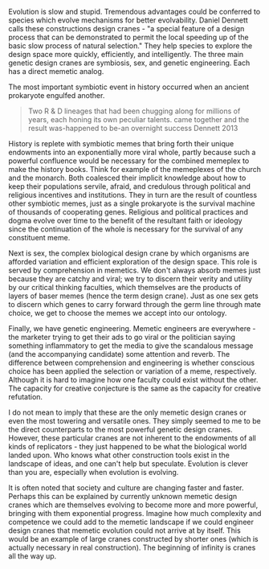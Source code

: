 Evolution is slow and stupid. Tremendous advantages could be conferred to species which evolve mechanisms for better evolvability. Daniel Dennett calls these constructions design cranes - "a special feature of a design process that can be demonstrated to permit the local speeding up of the basic slow process of natural selection." They help species to explore the design space more quickly, efficiently, and intelligently. The three main genetic design cranes are symbiosis, sex, and genetic engineering. Each has a direct memetic analog. 

The most important symbiotic event in history occurred when an ancient prokaryote engulfed another.

>Two R & D lineages that had been chugging along for millions of years, each honing its own peculiar talents. came together and the result was-happened to be-an overnight success
>Dennett 2013

History is replete with symbiotic memes that bring forth their unique endowments into an exponentially more viral whole, partly because such a powerful confluence would be necessary for the combined memeplex to make the history books. Think for example of the memeplexes of the church and the monarch. Both coalesced their implicit knowledge about how to keep their populations servile, afraid, and credulous through political and religious incentives and institutions. They in turn are the result of countless other symbiotic memes, just as a single prokaryote is the survival machine of thousands of cooperating genes. Religious and political practices and dogma evolve over time to the benefit of the resultant faith or ideology since the continuation of the whole is necessary for the survival of any constituent meme.

Next is sex, the complex biological design crane by which organisms are afforded variation and efficient exploration of the design space. This role is served by comprehension in memetics. We don't always absorb memes just because they are catchy and viral; we try to discern their verity and utility by our critical thinking faculties, which themselves are the products of layers of baser memes (hence the term design crane). Just as one sex gets to discern which genes to carry forward through the germ line through mate choice, we get to choose the memes we accept into our ontology. 

Finally, we have genetic engineering. Memetic engineers are everywhere - the marketer trying to get their ads to go viral or the politician saying something inflammatory to get the media to give the scandalous message (and the accompanying candidate) some attention and reverb. The difference between comprehension and engineering is whether conscious choice has been applied the selection or variation of a meme, respectively. Although it is hard to imagine how one faculty could exist without the other. The capacity for creative conjecture is the same as the capacity for creative refutation.

I do not mean to imply that these are the only memetic design cranes or even the most towering and versatile ones. They simply seemed to me to be the direct counterparts to the most powerful genetic design cranes. However, these particular cranes are not inherent to the endowments of all kinds of replicators - they just happened to be what the biological world landed upon. Who knows what other construction tools exist in the landscape of ideas, and one can't help but speculate. Evolution is clever than you are, especially when evolution is evolving.

It is often noted that society and culture are changing faster and faster. Perhaps this can be explained by currently unknown memetic design cranes which are themselves evolving to become more and more powerful, bringing with them exponential progress. Imagine how much complexity and competence we could add to the memetic landscape if we could engineer design cranes that memetic evolution could not arrive at by itself. This would be an example of large cranes constructed by shorter ones (which is actually necessary in real construction). The beginning of infinity is cranes all the way up.